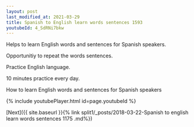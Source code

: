 ```yaml
---
layout: post
last_modified_at: 2021-03-29
title: Spanish to English learn words sentences 1593 
youtubeId: 4_SdRNi7bkw
---
```

 
 
Helps to learn English words and sentences for Spanish speakers.

Opportunitiy to repeat the words sentences. 

Practice English language. 
 
10 minutes practice every day. 
 
How to learn English words and sentences for Spanish speakers 
 
{% include youtubePlayer.html id=page.youtubeId %}
 
 
[Next]({{ site.baseurl }}{% link  split1/_posts/2018-03-22-Spanish to english learn words sentences 1175 .md%})
 
